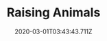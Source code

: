 ---
templateKey: blog-post
featuredpost: false
date: 2020-03-01T03:43:43.711Z
featuredimage: /img/quest_bg6.png
imgBg: quest_bg6
title: Raising Animals
description: Robin the local carpenter lives north of town. In exchange for raw materials and money she'll construct new buildings on your farm. You'll need her to build a coop or barn so that you can raise animals.
reward: 100'
tags:
  - Complete "Getting Started"
  - Build Coop
---